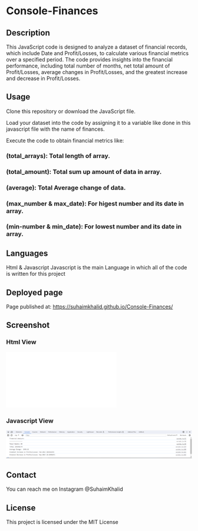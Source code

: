 # Console-Finances

## Description

This JavaScript code is designed to analyze a dataset of financial records, which include Date and Profit/Losses, to calculate various financial metrics over a specified period. The code provides insights into the financial performance, including total number of months, net total amount of Profit/Losses, average changes in Profit/Losses, and the greatest increase and decrease in Profit/Losses.

## Usage

Clone this repository or download the JavaScript file.

Load your dataset into the code by assigning it to a variable like done in this javascript file with the name of finances.

Execute the code to obtain financial metrics like:

### (total_arrays): Total length of array.
### (total_amount): Total sum up amount of data in array.
### (average): Total Average change of data.
### (max_number & max_date): For higest number and its date in array.
### (min-number & min_date): For lowest number and its date in array.


## Languages 

Html & Javascript
Javascript is the main Language in which all of the code is written for this project

## Deployed page

Page published at: https://suhaimkhalid.github.io/Console-Finances/

## Screenshot

### Html View
![Html View](/Assets/Images/screenshot/index.html)
### Javascript View
![Html View](/Assets/Images/screenshot/Js.PNG)


## Contact

You can reach me on Instagram @SuhaimKhalid

## License

This project is licensed under the MIT License